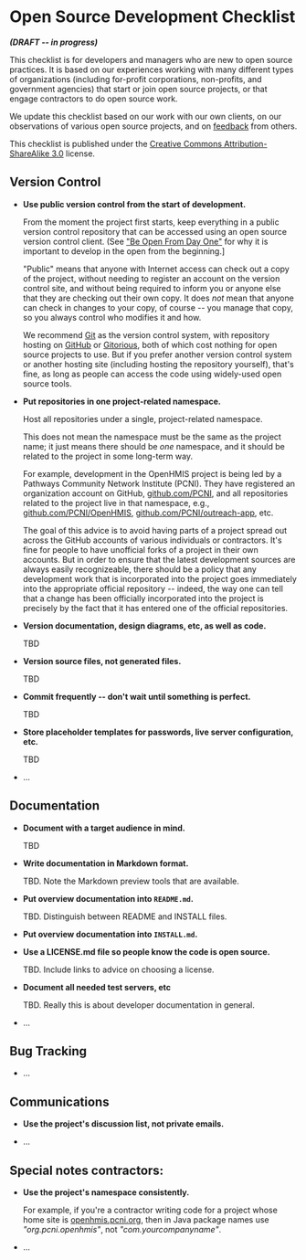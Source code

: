 Open Source Development Checklist
=================================

**_(DRAFT -- in progress)_**

This checklist is for developers and managers who are new to open
source practices.  It is based on our experiences working with many
different types of organizations (including for-profit corporations,
non-profits, and government agencies) that start or join open source
projects, or that engage contractors to do open source work.

We update this checklist based on our work with our own clients, on
our observations of various open source projects, and on
[feedback](issues) from others.

This checklist is published under the [Creative Commons Attribution-ShareAlike 3.0](https://creativecommons.org/licenses/by-sa/3.0/) license.

Version Control
---------------

* <a id="use-public-vc">**Use public version control from the start of development.**</a>

  From the moment the project first starts, keep everything in a
  public version control repository that can be accessed using an open
  source version control client.  (See ["Be Open From Day
  One"](http://opentechstrategies.com/resources#be-open-from-day-one)
  for why it is important to develop in the open from the beginning.]

  "Public" means that anyone with Internet access can check out a
  copy of the project, without needing to register an account on the
  version control site, and without being required to inform you or
  anyone else that they are checking out their own copy.  It does
  _not_ mean that anyone can check in changes to your copy, of course
  -- you manage that copy, so you always control who modifies it and
  how.

  We recommend [Git](http://git-scm.com/) as the version control
  system, with repository hosting on [GitHub](https://github.com/) or
  [Gitorious](https://gitorious.org/), both of which cost nothing for
  open source projects to use.  But if you prefer another version
  control system or another hosting site (including hosting the
  repository yourself), that's fine, as long as people can access the
  code using widely-used open source tools.

* <a id="vc-namespace">**Put repositories in one project-related namespace.**</a>

  Host all repositories under a single, project-related namespace.

  This does not mean the namespace must be the same as the project
  name; it just means there should be _one_ namespace, and it should
  be related to the project in some long-term way.

  For example, development in the OpenHMIS project is being led by a
  Pathways Community Network Institute (PCNI).  They have registered
  an organization account on GitHub,
  [github.com/PCNI](https://github.com/PCNI/), and all repositories
  related to the project live in that namespace, e.g.,
  [github.com/PCNI/OpenHMIS](https://github.com/PCNI/OpenHMIS),
  [github.com/PCNI/outreach-app](https://github.com/PCNI/outreach-app),
  etc.

  The goal of this advice is to avoid having parts of a project spread
  out across the GitHub accounts of various individuals or
  contractors.  It's fine for people to have unofficial forks of a
  project in their own accounts.  But in order to ensure that the
  latest development sources are always easily recognizeable, there
  should be a policy that any development work that is incorporated
  into the project goes immediately into the appropriate official
  repository -- indeed, the way one can tell that a change has been
  officially incorporated into the project is precisely by the fact
  that it has entered one of the official repositories.

* <a id="vc-docs-etc" >**Version documentation, design diagrams, etc, as well as code.**</a>

  TBD

* <a id="vc-sources-only" >**Version source files, not generated files.**</a>

  TBD

* <a id="commit-often" >**Commit frequently -- don't wait until something is perfect.**</a>

  TBD

* <a id="placeholders-for-sensitive-data" >**Store placeholder templates for passwords, live server configuration, etc.**</a>

  TBD

* ...

Documentation
-------------

* <a id="doc-audience" >**Document with a target audience in mind.**</a>

  TBD

* <a id="doc-format" >**Write documentation in Markdown format.**</a>

  TBD.  Note the Markdown preview tools that are available.

* <a id="overview-in-readme" >**Put overview documentation into `README.md`.**</a>

  TBD.  Distinguish between README and INSTALL files.

* <a id="separate-install-doc" >**Put overview documentation into `INSTALL.md`.**</a>

* <a id="publish-license" >**Use a LICENSE.md file so people know the code is open source.**</a>

  TBD.  Include links to advice on choosing a license.

* <a id="dev-docs" >**Document all needed test servers, etc**</a>

  TBD.  Really this is about developer documentation in general.

* ...

Bug Tracking
------------

* ...

Communications
--------------

* <a id="use-project-forums" >**Use the project's discussion list, not private emails.**</a>

* ...

Special notes contractors:
--------------------------

* <a id="use-right-namespace" >**Use the project's namespace consistently.**</a>

   For example, if you're a contractor writing code for a project
   whose home site is [openhmis.pcni.org](http://openhmis.pcni.org/),
   then in Java package names use _"org.pcni.openhmis"_, not
   _"com.yourcompanyname"_.

* ...
